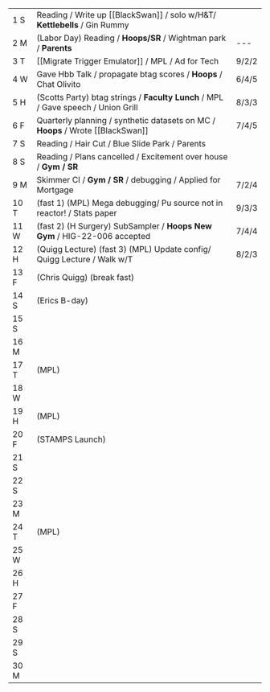 |      |                                                                                   |       |
| ---- | --------------------------------------------------------------------------------- | ----- |
| 1  S | Reading / Write up [[BlackSwan]] / solo w/H&T/ **Kettlebells** / Gin Rummy        |       |
| 2  M | (Labor Day) Reading / **Hoops/SR** / Wightman park / **Parents**                  | ---   |
| 3  T | [[Migrate Trigger Emulator]] /  MPL / Ad for Tech                                 | 9/2/2 |
| 4  W | Gave Hbb Talk / propagate btag scores / **Hoops** / Chat Olivito                  | 6/4/5 |
| 5  H | (Scotts Party) btag strings / **Faculty Lunch** / MPL / Gave speech / Union Grill | 8/3/3 |
| 6  F | Quarterly planning / synthetic datasets on MC / **Hoops** / Wrote [[BlackSwan]]   | 7/4/5 |
| 7  S | Reading / Hair Cut / Blue Slide Park / Parents                                    |       |
| 8  S | Reading / Plans cancelled / Excitement over house / **Gym / SR**                  |       |
| 9  M | Skimmer CI / **Gym / SR** / debugging / Applied for Mortgage                      | 7/2/4 |
| 10 T | (fast 1) (MPL) Mega debugging/ Pu source not in reactor! / Stats paper            | 9/3/3 |
| 11 W | (fast 2) (H Surgery) SubSampler / **Hoops New Gym** / HIG-22-006 accepted         | 7/4/4 |
| 12 H | (Quigg Lecture) (fast 3) (MPL) Update config/ Quigg Lecture / Walk w/T            | 8/2/3 |
| 13 F | (Chris Quigg) (break fast)                                                        |       |
| 14 S | (Erics B-day)                                                                     |       |
| 15 S |                                                                                   |       |
| 16 M |                                                                                   |       |
| 17 T | (MPL)                                                                             |       |
| 18 W |                                                                                   |       |
| 19 H | (MPL)                                                                             |       |
| 20 F | (STAMPS Launch)                                                                   |       |
| 21 S |                                                                                   |       |
| 22 S |                                                                                   |       |
| 23 M |                                                                                   |       |
| 24 T | (MPL)                                                                             |       |
| 25 W |                                                                                   |       |
| 26 H |                                                                                   |       |
| 27 F |                                                                                   |       |
| 28 S |                                                                                   |       |
| 29 S |                                                                                   |       |
| 30 M |                                                                                   |       |
